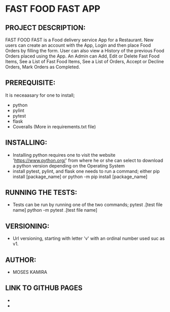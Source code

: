 # FAST FOOD FAST APP
## PROJECT DESCRIPTION:
FAST FOOD FAST is a Food delivery service App for a Restaurant.
New users can create an account with the App, Login and then place Food Orders by filling the form. User can also view a History of the previous Food Orders placed using the App.
An Admin can Add, Edit or Delete Fast Food Items, See a List of Fast Food Items, See a List of Orders, Accept or Decline Orders, Mark Orders as Completed.

## PREREQUISITE:
It is neceaasary for one to install;
- python
- pylint
- pytest
- flask
- Coveralls (More in requirements.txt file)

## INSTALLING:
- Installing python requires one to visit the website 'https://www.python.org/' 
  from where he or she can select to download a python version depending on the Operating System
- install pytest, pylint, and flask one needs to run a command; either 
  pip install [package_name] or 
  python -m pip install [package_name]

## RUNNING THE TESTS:
- Tests can be run by running one of the two commands;
  pytest .\[test file name]
  python -m pytest .\[test file name]

## VERSIONING:
- Url versioning, starting with letter 'v' with an ordinal number used suc as v1.

## AUTHOR:
- MOSES KAMIRA

## LINK TO GITHUB PAGES
-
-